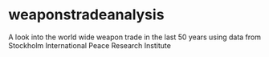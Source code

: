 # weaponstradeanalysis
A look into the world wide weapon trade in the last 50 years using data from Stockholm International Peace Research Institute
